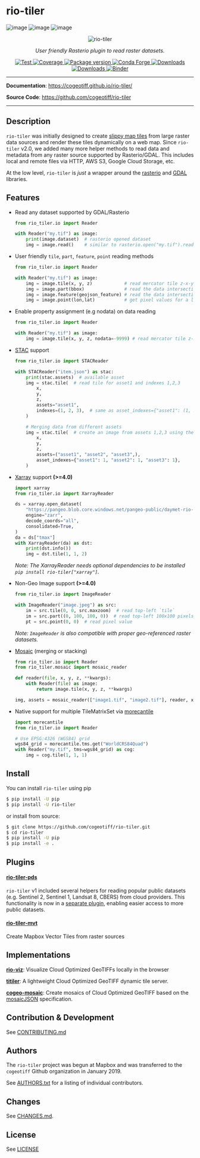 # rio-tiler

![image](https://user-images.githubusercontent.com/26201635/201446299-7a6aa135-d225-48e0-874c-ed2fedb197cc.png)
![image](https://user-images.githubusercontent.com/26201635/201446348-26c2ccb6-b2c1-45ce-ae66-d66c295ae7c4.png)
![image](https://user-images.githubusercontent.com/26201635/201446431-66010dac-18de-418c-aff9-a16c11bba804.png)

<p align="center">
  <img src="https://user-images.githubusercontent.com/10407788/88133997-77560f00-cbb1-11ea-874c-a8f1d123a9df.jpg" style="max-width: 800px;" alt="rio-tiler"></a>
</p>
<p align="center">
  <em>User friendly Rasterio plugin to read raster datasets.</em>
</p>
<p align="center">
  <a href="https://github.com/cogeotiff/rio-tiler/actions?query=workflow%3ACI" target="_blank">
      <img src="https://github.com/cogeotiff/rio-tiler/workflows/CI/badge.svg" alt="Test">
  </a>
  <a href="https://codecov.io/gh/cogeotiff/rio-tiler" target="_blank">
      <img src="https://codecov.io/gh/cogeotiff/rio-tiler/branch/main/graph/badge.svg" alt="Coverage">
  </a>
  <a href="https://pypi.org/project/rio-tiler" target="_blank">
      <img src="https://img.shields.io/pypi/v/rio-tiler?color=%2334D058&label=pypi%20package" alt="Package version">
  </a>
  <a href="https://anaconda.org/conda-forge/rio-tiler" target="_blank">
      <img src="https://img.shields.io/conda/v/conda-forge/rio-tiler.svg" alt="Conda Forge">
  </a>
  <a href="https://pypistats.org/packages/rio-tiler" target="_blank">
      <img src="https://img.shields.io/pypi/dm/rio-tiler.svg" alt="Downloads">
  </a>
  <a href="https://github.com/cogeotiff/rio-tiler/blob/main/LICENSE.txt" target="_blank">
      <img src="https://img.shields.io/github/license/cogeotiff/rio-tiler.svg" alt="Downloads">
  </a>
  <a href="https://mybinder.org/v2/gh/cogeotiff/rio-tiler/main?filepath=docs%2Fexamples%2F" target="_blank" alt="Binder">
      <img src="https://mybinder.org/badge_logo.svg" alt="Binder">
  </a>
</p>

---

**Documentation**: <a href="https://cogeotiff.github.io/rio-tiler/" target="_blank">https://cogeotiff.github.io/rio-tiler/</a>

**Source Code**: <a href="https://github.com/cogeotiff/rio-tiler" target="_blank">https://github.com/cogeotiff/rio-tiler</a>

---

## Description

`rio-tiler` was initially designed to create [slippy map
tiles](https://en.wikipedia.org/wiki/Tiled_web_map) from large raster data
sources and render these tiles dynamically on a web map. Since `rio-tiler` v2.0, we added many more helper methods to read
data and metadata from any raster source supported by Rasterio/GDAL.
This includes local and remote files via HTTP, AWS S3, Google Cloud Storage,
etc.

At the low level, `rio-tiler` is *just* a wrapper around the [rasterio](https://github.com/rasterio/rasterio) and [GDAL](https://github.com/osgeo/gdal) libraries.

## Features

- Read any dataset supported by GDAL/Rasterio

    ```python
    from rio_tiler.io import Reader

    with Reader("my.tif") as image:
        print(image.dataset)  # rasterio opened dataset
        img = image.read()    # similar to rasterio.open("my.tif").read() but returns a rio_tiler.models.ImageData object
    ```

- User friendly `tile`, `part`, `feature`, `point` reading methods

    ```python
    from rio_tiler.io import Reader

    with Reader("my.tif") as image:
        img = image.tile(x, y, z)            # read mercator tile z-x-y
        img = image.part(bbox)               # read the data intersecting a bounding box
        img = image.feature(geojson_feature) # read the data intersecting a geojson feature
        img = image.point(lon,lat)           # get pixel values for a lon/lat coordinates
    ```

- Enable property assignment (e.g nodata) on data reading

    ```python
    from rio_tiler.io import Reader

    with Reader("my.tif") as image:
        img = image.tile(x, y, z, nodata=-9999) # read mercator tile z-x-y
    ```

- [STAC](https://github.com/radiantearth/stac-spec) support

    ```python
    from rio_tiler.io import STACReader

    with STACReader("item.json") as stac:
        print(stac.assets)  # available asset
        img = stac.tile(  # read tile for asset1 and indexes 1,2,3
            x,
            y,
            z,
            assets="asset1",
            indexes=(1, 2, 3),  # same as asset_indexes={"asset1": (1, 2, 3)},
        )

        # Merging data from different assets
        img = stac.tile(  # create an image from assets 1,2,3 using their first band
            x,
            y,
            z,
            assets=("asset1", "asset2", "asset3",),
            asset_indexes={"asset1": 1, "asset2": 1, "asset3": 1},
        )
    ```

- [Xarray](https://xarray.dev) support **(>=4.0)**

    ```python
    import xarray
    from rio_tiler.io import XarrayReader

    ds = xarray.open_dataset(
        "https://pangeo.blob.core.windows.net/pangeo-public/daymet-rio-tiler/na-wgs84.zarr/",
        engine="zarr",
        decode_coords="all",
        consolidated=True,
    )
    da = ds["tmax"]
    with XarrayReader(da) as dst:
        print(dst.info())
        img = dst.tile(1, 1, 2)
    ```
    *Note: The XarrayReader needs optional dependencies to be installed `pip install rio-tiler["xarray"]`.*

- Non-Geo Image support **(>=4.0)**

    ```python
    from rio_tiler.io import ImageReader

    with ImageReader("image.jpeg") as src:
        im = src.tile(0, 0, src.maxzoom)  # read top-left `tile`
        im = src.part((0, 100, 100, 0))  # read top-left 100x100 pixels
        pt = src.point(0, 0)  # read pixel value
    ```

    *Note: `ImageReader` is also compatible with proper geo-referenced raster datasets.*

- [Mosaic](https://cogeotiff.github.io/rio-tiler/mosaic/) (merging or stacking)

    ```python
    from rio_tiler.io import Reader
    from rio_tiler.mosaic import mosaic_reader

    def reader(file, x, y, z, **kwargs):
        with Reader(file) as image:
            return image.tile(x, y, z, **kwargs)

    img, assets = mosaic_reader(["image1.tif", "image2.tif"], reader, x, y, z)
    ```

- Native support for multiple TileMatrixSet via [morecantile](https://developmentseed.org/morecantile/)

    ```python
    import morecantile
    from rio_tiler.io import Reader

    # Use EPSG:4326 (WGS84) grid
    wgs84_grid = morecantile.tms.get("WorldCRS84Quad")
    with Reader("my.tif", tms=wgs84_grid) as cog:
        img = cog.tile(1, 1, 1)
    ```

## Install

You can install `rio-tiler` using pip

```bash
$ pip install -U pip
$ pip install -U rio-tiler
```

or install from source:

```bash
$ git clone https://github.com/cogeotiff/rio-tiler.git
$ cd rio-tiler
$ pip install -U pip
$ pip install -e .
```

## Plugins

#### [**rio-tiler-pds**][rio-tiler-pds]

[rio-tiler-pds]: https://github.com/cogeotiff/rio-tiler-pds

`rio-tiler` v1 included several helpers for reading popular public datasets (e.g. Sentinel 2, Sentinel 1, Landsat 8, CBERS) from cloud providers. This functionality is now in a [separate plugin][rio-tiler-pds], enabling easier access to more public datasets.

#### [**rio-tiler-mvt**][rio-tiler-mvt]

Create Mapbox Vector Tiles from raster sources

[rio-tiler-mvt]: https://github.com/cogeotiff/rio-tiler-mvt

## Implementations

[**rio-viz**][rio-viz]: Visualize Cloud Optimized GeoTIFFs locally in the browser

[**titiler**][titiler]: A lightweight Cloud Optimized GeoTIFF dynamic tile server.

[**cogeo-mosaic**][cogeo-mosaic]: Create mosaics of Cloud Optimized GeoTIFF based on the [mosaicJSON][mosaicjson_spec] specification.

[rio-viz]: https://github.com/developmentseed/rio-viz
[titiler]: https://github.com/developmentseed/titiler
[cogeo-mosaic]: https://github.com/developmentseed/cogeo-mosaic
[mosaicjson_spec]: https://github.com/developmentseed/mosaicjson-spec

## Contribution & Development

See [CONTRIBUTING.md](https://github.com/cogeotiff/rio-tiler/blob/main/CONTRIBUTING.md)

## Authors

The `rio-tiler` project was begun at Mapbox and was transferred to the `cogeotiff` Github organization in January 2019.

See [AUTHORS.txt](https://github.com/cogeotiff/rio-tiler/blob/main/AUTHORS.txt) for a listing of individual contributors.

## Changes

See [CHANGES.md](https://github.com/cogeotiff/rio-tiler/blob/main/CHANGES.md).

## License

See [LICENSE](https://github.com/cogeotiff/rio-tiler/blob/main/LICENSE)
